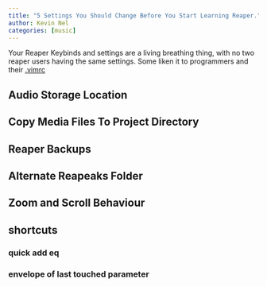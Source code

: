 ```yaml
---
title: "5 Settings You Should Change Before You Start Learning Reaper."
author: Kevin Nel
categories: [music]
---
```


Your Reaper Keybinds and settings are a living breathing thing, with no two reaper users having the same settings.
Some liken it to programmers and their [.vimrc]()

## Audio Storage Location

## Copy Media Files To Project Directory

## Reaper Backups

## Alternate Reapeaks Folder

## Zoom and Scroll Behaviour

## shortcuts

### quick add eq
### envelope of last touched parameter

<!--
idea for another post:

10 things to add to your midi toolbar,
10 things to add to your main toolbar
-->